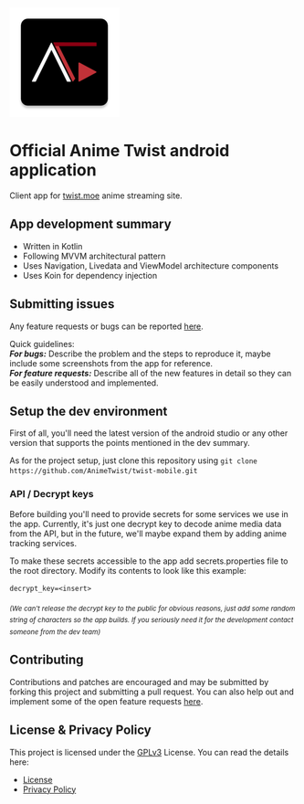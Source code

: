 ![AnimeTwist](./app/src/main/res/mipmap-xxxhdpi/ic_launcher.png)

# Official Anime Twist android application

Client app for [twist.moe](https://twist.moe/) anime streaming site. 

## App development summary

- Written in Kotlin
- Following MVVM architectural pattern
- Uses Navigation, Livedata and ViewModel architecture components
- Uses Koin for dependency injection

## Submitting issues

Any feature requests or bugs can be reported [here](../../issues).

Quick guidelines:  
***For bugs:*** Describe the problem and the steps to reproduce it, maybe include some screenshots from the app for reference.  
***For feature requests:*** Describe all of the new features in detail so they can be easily understood and implemented.

## Setup the dev environment
First of all, you'll need the latest version of the android studio or any other version that supports the points mentioned in the dev summary.

As for the project setup, just clone this repository using `git clone https://github.com/AnimeTwist/twist-mobile.git`

### API / Decrypt keys

Before building you'll need to provide secrets for some services we use in the app. Currently, it's just one decrypt key to decode anime media data from the API, but in the future, we'll maybe expand them by adding anime tracking services.

To make these secrets accessible to the app add secrets.properties file to the root directory. Modify its contents to look like this example:
```
decrypt_key=<insert>
```
<sub> *(We can't release the decrypt key to the public for obvious reasons, just add some random string of characters so the app builds. If you seriously need it for the development contact someone from the dev team)* </sub>

## Contributing

Contributions and patches are encouraged and may be submitted by forking this project and
submitting a pull request. You can also help out and implement some of the open feature requests [here](../../issues?q=is%3Aissue+is%3Aopen+label%3Aenhancement+no%3Aassignee).

## License & Privacy Policy

This project is licensed under the [GPLv3](https://www.gnu.org/licenses/gpl-3.0.en.html) License. You can read the details here:
- [License](./LICENSE)
- [Privacy Policy](./PRIV_POLICY.md)
